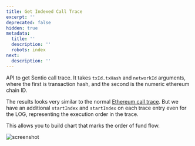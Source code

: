 ```yaml
---
title: Get Indexed Call Trace
excerpt: ''
deprecated: false
hidden: true
metadata:
  title: ''
  description: ''
  robots: index
next:
  description: ''
---
```

API to get Sentio call trace. It takes `txId.txHash` and `networkId` arguments, where the first is transaction hash, and the second is the numeric ethereum chain ID.

The results looks very similar to the normal [Ethereum call trace](https://raw.githubusercontent.com/sentioxyz/docs/v1.0/.gitbook/assets/image%20\(2\)%20\(1\)%20\(1\)%20\(1\).png). But we have an additional `startIndex` and `startIndex` on each trace entry even for the LOG, representing the execution order in the trace.

This allows you to build chart that marks the order of fund flow.

![screenshot](https://raw.githubusercontent.com/sentioxyz/docs/v1.0/.gitbook/assets/image%20\(2\)%20\(1\)%20\(1\)%20\(1\).png)

